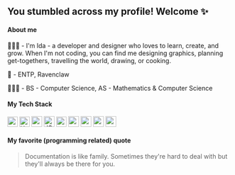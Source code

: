 ##  You stumbled across my profile! Welcome ✨

#### About me 
👩🏻‍💻 - I'm Ida - a developer and designer who loves to learn, create, and grow. When I'm not coding, you can find me designing graphics, planning get-togethers, travelling the world, drawing, or cooking.

🌸 - ENTP, Ravenclaw

👩🏻‍🎓 - BS - Computer Science, AS - Mathematics & Computer Science

#### My Tech Stack

<img width="23px" src="https://user-images.githubusercontent.com/36140849/97772552-93990e80-1b05-11eb-97bd-53229e84b914.png" />

<img width="23px" alt="HTML5" src="https://user-images.githubusercontent.com/36140849/97772550-93007800-1b05-11eb-99dc-e5ca02c928e0.png" />

<img width="24px" src="https://user-images.githubusercontent.com/36140849/97772525-651b3380-1b05-11eb-8694-d3f6afba9dbf.png" />

<img width="24px" alt="JS" src="https://user-images.githubusercontent.com/36140849/97772467-bd9e0100-1b04-11eb-8cad-3e5e2518f331.png" />

<img width="23px" src="https://user-images.githubusercontent.com/36140849/97772552-93990e80-1b05-11eb-97bd-53229e84b914.png" />

<img width="24px" src="https://user-images.githubusercontent.com/36140849/97772584-c3e0ad00-1b05-11eb-9304-127cffd91ab0.png" />



<img width="24px" src="https://user-images.githubusercontent.com/36140849/97772583-c3481680-1b05-11eb-9487-7401ef226ee3.png" />

<img width="24px" src="https://user-images.githubusercontent.com/36140849/97772581-c216e980-1b05-11eb-843f-39e7a4ce54dc.png" />

<img width="24px" src="https://user-images.githubusercontent.com/36140849/97772582-c2af8000-1b05-11eb-904d-88d225949e59.png" />





#### My favorite (programming related) quote 
> Documentation is like family. Sometimes they're hard to deal with but they'll always be there for you.





